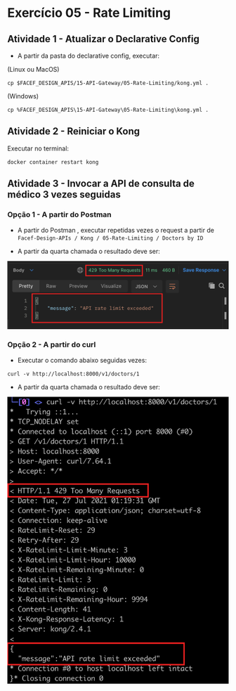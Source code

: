 # Exercício 05 - Rate Limiting

## Atividade 1 - Atualizar o Declarative Config

- A partir da pasta do declarative config, executar:

(Linux ou MacOS)
```
cp $FACEF_DESIGN_APIS/15-API-Gateway/05-Rate-Limiting/kong.yml .
```

(Windows)
```
cp %FACEF_DESIGN_APIS\15-API-Gateway\05-Rate-Limiting\kong.yml .
```

## Atividade 2 - Reiniciar o Kong

Executar no terminal:
```
docker container restart kong
```

## Atividade 3 - Invocar a API de consulta de médico 3 vezes seguidas

### Opção 1 - A partir do Postman

- A partir do Postman , executar repetidas vezes o request a partir de `Facef-Design-APIs / Kong / 05-Rate-Limiting / Doctors by ID`

- A partir da quarta chamada o resultado deve ser:

![print_postman.png](print_postman.png)

### Opção 2 - A partir do curl

- Executar o comando abaixo seguidas vezes:

```
curl -v http://localhost:8000/v1/doctors/1
```

- A partir da quarta chamada o resultado deve ser:

![print_curl.png](print_curl.png)